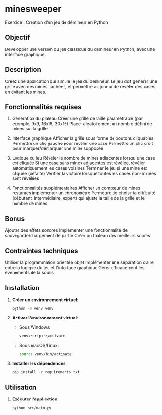 # minesweeper

Exercice : Création d'un jeu de démineur en Python

## Objectif

Développer une version du jeu classique du démineur en Python, avec une interface graphique.

## Description

Créez une application qui simule le jeu du démineur. Le jeu doit générer une grille avec des mines cachées, et permettre au joueur de révéler des cases en évitant les mines.

## Fonctionnalités requises

1. Génération du plateau
Créer une grille de taille paramétrable (par exemple, 9x9, 16x16, 30x16)
Placer aléatoirement un nombre défini de mines sur la grille

2. Interface graphique
Afficher la grille sous forme de boutons cliquables
Permettre un clic gauche pour révéler une case
Permettre un clic droit pour marquer/démarquer une mine supposée

3. Logique du jeu
Révéler le nombre de mines adjacentes lorsqu'une case est cliquée
Si une case sans mines adjacentes est révélée, révéler automatiquement les cases voisines
Terminer le jeu si une mine est cliquée (défaite)
Vérifier la victoire lorsque toutes les cases non-minées sont révélées

4. Fonctionnalités supplémentaires
Afficher un compteur de mines restantes
Implémenter un chronomètre
Permettre de choisir la difficulté (débutant, intermédiaire, expert) qui ajuste la taille de la grille et le nombre de mines

## Bonus

Ajouter des effets sonores
Implémenter une fonctionnalité de sauvegarde/chargement de partie
Créer un tableau des meilleurs scores

## Contraintes techniques

Utiliser la programmation orientée objet
Implémenter une séparation claire entre la logique du jeu et l'interface graphique
Gérer efficacement les événements de la souris

## Installation

1. **Créer un environnement virtuel**:

   ```sh
   python -m venv venv
   ```

2. **Activer l'environnement virtuel**:

   - Sous Windows:

     ```sh
     venv\Scripts\activate
     ```

   - Sous macOS/Linux:

     ```sh
     source venv/bin/activate
     ```

3. **Installer les dépendences**:

   ```sh
   pip install -r requirements.txt
   ```

## Utilisation

1. **Exécuter l'application**:

   ```sh
   python src/main.py
   ```
